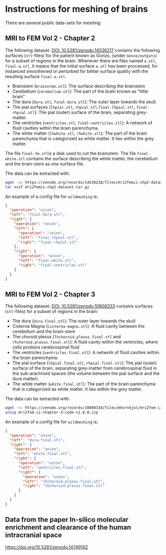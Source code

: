 # Instructions for meshing of brains

There are several public data-sets for meshing

## MRI to FEM Vol 2 - Chapter 2

The following dataset: [DOI: 10.5281/zenodo.14536217](https://doi.org/10.5281/zenodo.14536217) contains the following surfaces (`stl`-files) for the patient known as Gonzo,
(under `Gonzo/outputs`) for a subset of regions in the brain.
Whenever there are files named `a.stl`, `final-a.stl`, it means that the initial surface `a.stl` has been processed, for instanced smoothened or perturbed for better surface quality with the resulting surface `final-a.stl`.

- Brainstem (`brainstem.stl`): The surface describing the brainstem
- Cerebellum (`cerebellum.stl`): The part of the brain known as "little brain"
- The dura (`dura.stl`, `final-dura.stl`): The outer layer towards the skull.
- The pial surfaces (`lhpial.stl`, `rhpial.stl`,`final-lhpial.stl`, `final-rhpial.stl`): The pial (outer) surface of the brain, separating grey-matter.
- The ventricles (`ventricles.stl`, `final-ventricles.stl`): A network of fluid cavities within the brain parenchyma.
- The white matter (`lhwhite.stl`, `rhwhite.stl`): The part of the brain parenchyma that is categorized as white matter. It lies within the grey matter.

The file `final-fm.stl`is a disk used to cut the brainstem.
The file `final-white.stl` contains the surface describing the white matter, the cerebellum and the brain-stem as one surface file.

The data can be extracted with:

```bash
wget -nc https://zenodo.org/records/14536218/files/mri2femii-chp2-dataset.tar.gz
tar xvzf mri2femii-chp2-dataset.tar.gz
```

An example of a config file for `wildmeshing` is:

```json
{
  "operation": "union",
  "left": "final-dura.stl",
  "right": {
    "operation": "union",
    "left": {
      "operation": "union",
      "left": "final-lhpial.stl",
      "right": "final-rhpial.stl"
    },
    "right": {
      "operation": "union",
      "left": "final-white.stl",
      "right": "final-ventricles.stl"
    }
  }
}
```

## MRI to FEM Vol 2 - Chapter 3

The following dataset: [DOI: 10.5281/zenodo.10808333](https://doi.org/10.5281/zenodo.10808333)
contains surfaces (`stl`-files) for a subset of regions in the brain:

- The dura (`dura.final.stl`): The outer layer towards the skull
- Cisterna Magna (`cisterna-magna.stl`): A fluid cavity between the cerebellum and the brain-stem
- The choroid plexus (`lhchoroid.plexus.final.stl` and `rhchoroid.plexus.final.stl`): A fluid cavity within the ventricles, where cells produce cerebrospinal fluid
- The ventricles (`ventricles.final.stl`): A network of fluid cavities within the brain parenchyma.
- The pial surface (`lhpial.final.stl`, `rhpial.final.stl`): The pial (outer) surface of the brain, separating grey-matter from cerebrospinal fluid in the sub-arachnoid spaces (the volume between the pial surface and the dura matter).
- The white matter (`white.final.stl`): The part of the brain parenchyma that is categorized as white matter. It lies within the grey matter.

The data can be extracted with:

```bash
wget -nc https://zenodo.org/records/10808334/files/mhornkjol/mri2fem-ii-chapter-3-code-v1.0.0.zip && \
unzip mri2fem-ii-chapter-3-code-v1.0.0.zip
```

An example of a config file for `wildmeshing` is:

```json
{
  "operation": "union",
  "left": "dura.final.stl",
  "right": {
    "operation": "union",
    "left": "white.final.stl",
    "right": {
      "operation": "union",
      "left": "ventricles.final.stl",
      "right": {
        "operation": "union",
        "left": "rhchoroid.plexus.final.stl",
        "right": "lhchoroid.plexus.final.stl"
      }
    }
  }
}
```

## Data from the paper In-silico molecular enrichment and clearance of the human intracranial space

https://doi.org/10.5281/zenodo.14749162
